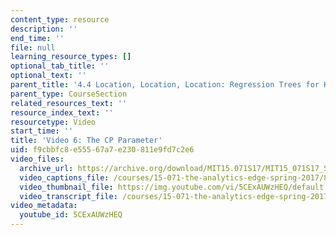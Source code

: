 ```yaml
---
content_type: resource
description: ''
end_time: ''
file: null
learning_resource_types: []
optional_tab_title: ''
optional_text: ''
parent_title: '4.4 Location, Location, Location: Regression Trees for Housing Data  (Recitation)'
parent_type: CourseSection
related_resources_text: ''
resource_index_text: ''
resourcetype: Video
start_time: ''
title: 'Video 6: The CP Parameter'
uid: f9cbbfc8-e555-67a7-e230-811e9fd7c2e6
video_files:
  archive_url: https://archive.org/download/MIT15.071S17/MIT15_071S17_Session_4.4.07_300k.mp4
  video_captions_file: /courses/15-071-the-analytics-edge-spring-2017/8808bdd4620054feb6b91863c4bd4563_5CExAUWzHEQ.vtt
  video_thumbnail_file: https://img.youtube.com/vi/5CExAUWzHEQ/default.jpg
  video_transcript_file: /courses/15-071-the-analytics-edge-spring-2017/bc784b8d2ed8cadb18b6e89fdcb3fd75_5CExAUWzHEQ.pdf
video_metadata:
  youtube_id: 5CExAUWzHEQ
---
```


